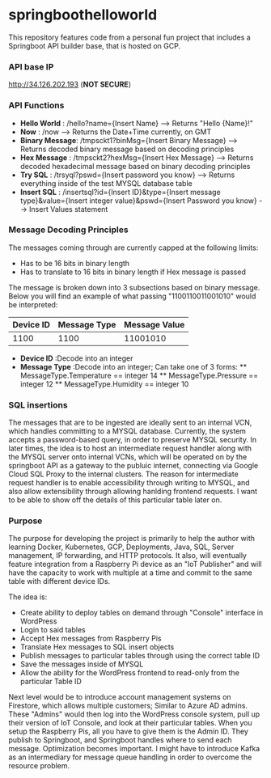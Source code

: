 # springboothelloworld #
This repository features code from a personal fun project that includes a Springboot API builder base, that is hosted on GCP.

### API base IP ###
http://34.126.202.193 (__NOT SECURE__)

### API Functions ###
* __Hello World__   : /hello?name={Insert Name}                --> Returns "Hello {Name}!"
* __Now__           : /now                                     --> Returns the Date+Time currently, on GMT
* __Binary Message__: /tmpsckt1?binMsg={Insert Binary Message} --> Returns decoded binary message based on decoding principles
* __Hex Message__   : /tmpsckt2?hexMsg={Insert Hex Message}    --> Returns decoded hexadecimal message based on binary decoding principles
* __Try SQL__       : /trsyql?pswd={Insert password you know}  --> Returns everything inside of the test MYSQL database table
* __Insert SQL__    : /insertsql?id={Insert ID}&type={Insert message type}&value={Insert integer value}&pswd={Insert Password you know} --> Insert Values statement

### Message Decoding Principles ###
The messages coming through are currently capped at the following limits:
* Has to be 16 bits in binary length
* Has to translate to 16 bits in binary length if Hex message is passed

The message is broken down into 3 subsections based on binary message. Below you will find an example of what passing "1100110011001010" would be interpreted:

Device ID  | Message Type | Message Value
---------- | ------------ | -------------
1100       | 1100         | 11001010

* __Device ID__    :Decode into an integer
* __Message Type__ :Decode into an integer; Can take one of 3 forms:
** MessageType.Temperature == integer 14 
** MessageType.Pressure == integer 12
** MessageType.Humidity == integer 10

### SQL insertions ###
The messages that are to be ingested are ideally sent to an internal VCN, which handles committing to a MYSQL database.
Currently, the system accepts a password-based query, in order to preserve MYSQL security. In later times, the idea is to host an intermediate request handler along with the MYSQL server onto internal VCNs, which will be operated on by the springboot API as a gateway to the publuic internet, connecting via Google Cloud SQL Proxy to the internal clusters. The reason for intermediate request handler is to enable accessibility through writing to MYSQL, and also allow extensibility through allowing hanlding frontend requests. I want to be able to show off the details of this particular table later on.


### Purpose ###
The purpose for developing the project is primarily to help the author with learning Docker, Kubernetes, GCP, Deployments, Java, SQL, Server management, IP forwarding, and HTTP protocols. It also, will eventually feature integration from a Raspberry Pi device as an "IoT Publisher" and will have the capacity to work with multiple at a time and commit to the same table with different device IDs. 

The idea is:
* Create ability to deploy tables on demand through "Console" interface in WordPress
* Login to said tables 
* Accept Hex messages from Raspberry Pis
* Translate Hex messages to SQL insert objects
* Publish messages to particular tables through using the correct table ID
* Save the messages inside of MYSQL
* Allow the ability for the WordPress frontend to read-only from the particular Table ID

Next level would be to introduce account management systems on Firestore, which allows multiple customers; Similar to Azure AD admins. These "Admins" would then log into the WordPress console system, pull up their version of IoT Console, and look at their particular tables. When you setup the Raspberry Pis, all you have to give them is the Admin ID. They publish to Springboot, and Springboot handles where to send each message.
Optimization becomes important. I might have to introduce Kafka as an intermediary for message queue handling in order to overcome the resource problem.


